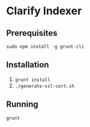 # Clarify Indexer

## Prerequisites
`sudo npm install -g grunt-cli`

## Installation
1. `grunt install`
2. `./generate-ssl-cert.sh`

## Running
`grunt`